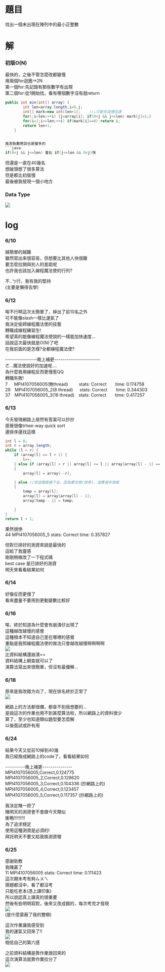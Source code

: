 # 題目
找出一個未出現在陣列中的最小正整數
# 解
### 初版O(N)
最快的，之後不管怎麼改都變慢  
用兩個for迴圈->2N  
第一個for:先記錄有那些數字有出現  
第二個for:從1開始找，看有哪個數字沒有就return  
 
```java
public int min(int[] array) {
		int len=array.length,i=0,j;
		int[] mark=new int[len+1];    //↓只能在這裡加速
		for(;i<len;++i) {j=array[i]; if(0<j && j<=len) mark[j]=1;}
		for(i=1;i<=len;++i) if(mark[i]==0) return i;
		return len+1;
	}
```
```java

推測負數應該也是蠻多的  
```java
if(0<j && j<=len) 會比 if(j<=len && 0<j)快
```
但還是一直在40幾名  
想破頭想了很多算法   
但是都比初版慢  
最後被我發現一個小地方  
### Data Type
![](https://i.imgur.com/fe7weYC.png)  

# log
### 6/10
越簡單的越難  
雖然寫出來很容易，但想要比其他人快很難  
要怎麼拉開與別人的差距呢  
也許我也該加入線程魔法使的行列?  

不..ㄅ行，我有我的堅持  
(主要是懶得去學)  

### 6/12
唉不行啊這次太簡單了，掉出了前10名之外  
可不能像slash一樣比運氣了  
我決定偷師線程魔法使的技藝  
轉職成線程練習生!  
希望真的能像線程魔法使說的一樣能加快速度...  
話說這次最快就是O(N)了吧  
在我前面的是怎樣?全都線程魔法使?  

----------------晚上補更-----------------------  
ㄜ...魔法使說好的加速呢....  
為什麼我用線程反而更慢惹QQ  
轉職失敗!  
7&emsp;&ensp;MPI4107056005(無thread)&ensp;&emsp;&emsp;stats: Correct&emsp;&emsp;time: 0.174758   
29&emsp;MPI4107056005_2(8 thread)&nbsp;&nbsp;&emsp;stats: Correct&emsp;&emsp;time: 0.344303     
37&emsp;MPI4107056005_3(16 thread)&emsp;stats: Correct&emsp;&emsp;time: 0.417257   

### 6/13
今天發現網路上居然有答案可以抄抄  
感覺很像trhee-way quick sort  
邊排序邊找這樣  
```java
int l = 0;
int r = array.length; 
while (l < r) {
	if (array[l] == l + 1) {
		l++;
	} else if (array[l] > r || array[l] <= l || array[array[l] - 1] == array[l])
	{
		array[l] = array[--r];

	} else //但這裡直接下去，因為要交換(排序)，浪費很多效能
	{
		temp = array[l];
		array[l] = array[array[l] - 1];
		array[temp - 1] = temp;

	}
}
return l + 1;
```
果然很慘  
44   MPI4107056005_5    stats: Correct    time: 0.357827  

但對已排好的測資來說是最快的  
這給了我靈感  
剛剛稍微改了一下程式碼  
best case 是已排好的測資  
明天來看看結果如何  

### 6/14
好像反而更慢了  
看來盡量不要用到更動變數比較好  

### 6/16
唉，終於知道為什麼會有崩潰仔出現了  
這種越改越慢的感覺  
這種根本不知道自己差在哪裡的感覺  
重點是我照線程魔法使的做法只會越改越慢啊啊啊啊   
![](https://i.imgur.com/GRCCaTE.png)  
比資料結構還崩潰==  
資料結構上網查就可以了  
演算法寫出來很簡單，但沒有最優解...  


### 6/18 
原來是我改錯方向了，現在排名終於正常了  
![](https://i.imgur.com/8RzgKc2.png)   

網路上的方法都很爛，都查不到我想要的...  
是說這次的作業也用不到甚麼算法啦，所以網路上的資料很少  
算了，至少也知道類似題型要怎麼解  
以後面試或許有用   

### 6/24
結果今天又從前10掉到40幾  
我已經換成網路上的code了，看看結果如何   

----------晚上補更---------------  
MPI4107056005,Correct,0.124775  
MPI4107056005_2,Correct,0.129620  
MPI4107056005_3,Correct,0.104336 (抄網路上的)   
MPI4107056005_4,Correct,0.123457  
MPI4107056005_5,Correct,0.117357 (抄網路上的)  

我決定賭一把了  
賭明天的測資會不會跟今天類似  
衝鴨!!!!!!!!!  
為了追求穩定  
使用這種測資是必須的!  
拜託明天不要又給我換測資喔   

### 6/25
感謝助教  
我賭贏了  
11   MPI4107056005                   stats: Correct                                     time: 0.111423  
這次期末考有夠ㄙㄨㄟ  
猜題都沒中，看了都沒考  
只能吃老本(憑上課印象)    
所以說認真上課真的很重要    
然後有些明明寫對，後來又改成錯的，每次考完才發現    
![](https://i.imgur.com/XbWMQoR.png)  
(是什麼蒙蔽了我的雙眼)  

這次作業讓我感受到  
我的運氣又回來了!!  
![](https://i.imgur.com/XJLioDu.png)  
相信自己的第六感  

之前資料結構是靠作業救回來的  
這次演算法就靠作業拉分了  
![](https://i.imgur.com/vCRDyWL.png)  

